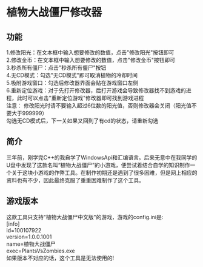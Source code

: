 # 植物大战僵尸修改器  
## 功能  
1.修改阳光：在文本框中输入想要修改的数值，点击"修改阳光"按钮即可  
2.修改金币：在文本框中输入想要修改的数值，点击"修改金币"按钮即可  
3.秒杀所有僵尸：点击"秒杀所有僵尸"按钮  
4.无CD模式：勾选"无CD模式"即可取消植物的冷却时间  
5.吸附游戏窗口：勾选后修改器界面会贴在游戏窗口左侧  
6.重新定位游戏：对于先打开修改器，后打开游戏会导致修改器找不到游戏的进程，此时可以点击"重新定位游戏"修改器即可找到游戏进程  
注意：   修改阳光时请不要输入超过6位数的阳光值，否则修改器会关闭（阳光值不要大于999999）  
        勾选无CD模式后，下一关如果又回到了有cd的状态，请重新勾选  
## 简介  
  三年前，刚学完C++的我自学了WindowsApi和汇编语言。后来无意中在我同学的U盘中发现了这款名叫“植物大战僵尸”的小游戏，便尝试着结合自学的知识制作一个关于这块小游戏的作弊工具。在制作初期还是遇到了很多困难，但是网上相应的资料也有不少，因此最终克服了重重困难制作了这个工具。  
## 游戏版本  
这款工具只支持"植物大战僵尸中文版"的游戏，游戏的config.ini是:  
[info]  
id=100107922  
version=1.0.0.1001  
name=植物大战僵尸  
exec=PlantsVsZombies.exe  
如果版本不对应的话，这个工具是无法使用的!  
